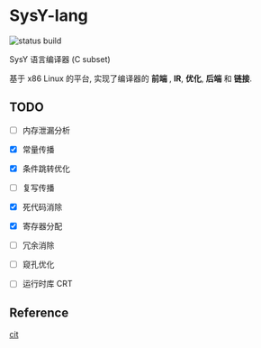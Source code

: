 # SysY-lang

![status build](https://github.com/konas122/SysY-lang/actions/workflows/build.yml/badge.svg?branch=main)

SysY 语言编译器 (C subset)

基于 x86 Linux 的平台, 实现了编译器的 **前端** , **IR**, **优化**, **后端** 和 **链接**.

## TODO

- [ ] 内存泄漏分析
- [x] 常量传播
- [x] 条件跳转优化
- [ ] 复写传播
- [x] 死代码消除
- [x] 寄存器分配
- [ ] 冗余消除
- [ ] 窥孔优化
- [ ] 运行时库 CRT


## Reference

[cit](https://github.com/fanzhidongyzby/cit)
